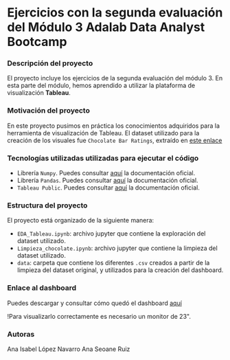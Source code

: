 # Ejercicios con la segunda evaluación del Módulo 3 Adalab Data Analyst Bootcamp

### Descripción del proyecto

El proyecto incluye los ejercicios de la segunda evaluación del módulo 3. En esta parte del módulo, hemos aprendido a utilizar la plataforma de visualización **Tableau**.

### Motivación del proyecto

En este proyecto pusimos en práctica los conocimientos adquiridos para la herramienta de visualización de Tableau. El dataset utilizado para la creación de los visuales fue `Chocolate Bar Ratings`, extraído en [este enlace](https://www.kaggle.com/datasets/evangower/chocolate-bar-ratings)

### Tecnologías utilizadas utilizadas para ejecutar el código

- Librería `Numpy`. Puedes consultar [aquí](https://numpy.org/doc/stable/user/) la documentación oficial.
- Librería `Pandas`. Puedes consultar [aquí](https://pandas.pydata.org/docs/user_guide/index.html) la documentación oficial.
- `Tableau Public`. Puedes consultar [aquí](https://www.tableau.com/products/public) la documentación oficial.


### Estructura del proyecto

El proyecto está organizado de la siguiente manera:
- `EDA_Tableau.ipynb`: archivo jupyter que contiene la exploración del dataset utilizado.
- `Limpieza_chocolate.ipynb`:  archivo jupyter que contiene la limpieza del dataset utilizado.
- `data`: carpeta que contiene los diferentes `.csv` creados a partir de la limpieza del dataset original, y utilizados para la creación del dashboard.

### Enlace al dashboard

Puedes descargar y consultar cómo quedó el dashboard [aquí](https://public.tableau.com/app/profile/ana.seoane.ruiz/viz/cocoa_dashboard/Mapa-navegacin?publish=yes)

!Para visualizarlo correctamente es necesario un monitor de 23".


### Autoras
Ana Isabel López Navarro
Ana Seoane Ruiz